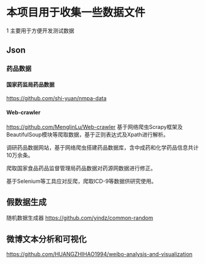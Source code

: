 # 本项目用于收集一些数据文件
1 主要用于方便开发测试数据


## Json
### 药品数据
#### 国家药监局药品数据  
https://github.com/shi-yuan/nmpa-data


#### Web-crawler
https://github.com/MenglinLu/Web-crawler
基于网络爬虫Scrapy框架及BeautifulSoup模块等爬取数据，基于正则表达式及Xpath进行解析。

调研药品数据网站，基于网络爬虫搭建药品数据库，含中成药和化学药品信息共计10万余条。

爬取国家食品药品监督管理局药品数据对药源网数据进行修正。

基于Selenium等工具应对反爬，爬取ICD-9等数据供研究使用。


## 假数据生成
随机数据生成器  https://github.com/yindz/common-random


## 微博文本分析和可视化
 https://github.com/HUANGZHIHAO1994/weibo-analysis-and-visualization

 

